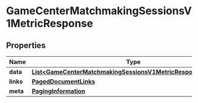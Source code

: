 

# GameCenterMatchmakingSessionsV1MetricResponse


## Properties

| Name | Type | Description | Notes |
|------------ | ------------- | ------------- | -------------|
|**data** | [**List&lt;GameCenterMatchmakingSessionsV1MetricResponseDataInner&gt;**](GameCenterMatchmakingSessionsV1MetricResponseDataInner.md) |  |  |
|**links** | [**PagedDocumentLinks**](PagedDocumentLinks.md) |  |  |
|**meta** | [**PagingInformation**](PagingInformation.md) |  |  [optional] |



